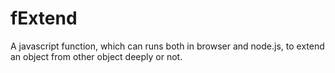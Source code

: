 fExtend
=======

A javascript function, which can runs both in browser and node.js, to extend an object from other object deeply or not.
